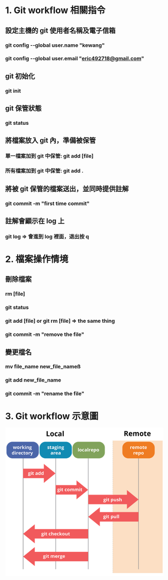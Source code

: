 # 1. Git workflow 相關指令
## 設定主機的 git 使用者名稱及電子信箱
###  git config --global user.name "kewang"
### git config --global user.email "eric492718@gmail.com"
## git 初始化
### git init
## git 保管狀態
### git status
## 將檔案放入 git 內，準備被保管
### 單一檔案加到 git 中保管: git add [file]
### 所有檔案加到 git 中保管: git add .
## 將被 git 保管的檔案送出，並同時提供註解
### git commit -m "first time commit"
## 註解會顯示在 log 上
### git log => 會進到 log 裡面，退出按 q

# 2. 檔案操作情境
## 刪除檔案
### rm [file]
### git status
### git add [file] or git rm [file] => the same thing
### git commit -m "remove the file"
## 變更檔名
### mv file_name new_file_nameß
### git add new_file_name
### git commit -m "rename the file"

# 3. Git workflow 示意圖
![git_workflow](./Img/git_workflow.png)
